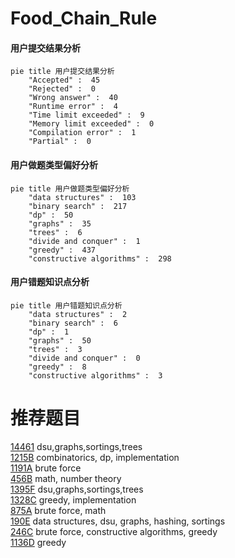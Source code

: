 # Food_Chain_Rule

<!-- tabs:start -->



#### **用户提交结果分析**

```mermaid
pie title 用户提交结果分析
    "Accepted" :  45
    "Rejected" :  0
    "Wrong answer" :  40
    "Runtime error" :  4
    "Time limit exceeded" :  9
    "Memory limit exceeded" :  0
    "Compilation error" :  1
    "Partial" :  0
```

#### **用户做题类型偏好分析**

```mermaid
pie title 用户做题类型偏好分析
    "data structures" :  103
    "binary search" :  217
    "dp" :  50
    "graphs" :  35
    "trees" :  6
    "divide and conquer" :  1
    "greedy" :  437
    "constructive algorithms" :  298
```
#### **用户错题知识点分析**

```mermaid
pie title 用户错题知识点分析
    "data structures" :  2
    "binary search" :  6
    "dp" :  1
    "graphs" :  50
    "trees" :  3
    "divide and conquer" :  0
    "greedy" :  8
    "constructive algorithms" :  3
```



<!-- tabs:end -->
# 推荐题目
[14461](https://codeforces.com/contest/1446/problem/1)		dsu,graphs,sortings,trees		  
[1215B](https://codeforces.com/contest/1215/problem/B)		combinatorics,
                        dp,
                        implementation		  
[1191A](https://codeforces.com/contest/1191/problem/A)		brute force		  
[456B](https://codeforces.com/contest/456/problem/B)		math,
                        number theory		  
[1395F](https://codeforces.com/contest/1395/problem/F)		dsu,graphs,sortings,trees		  
[1328C](https://codeforces.com/contest/1328/problem/C)		greedy,
                        implementation		  
[875A](https://codeforces.com/contest/875/problem/A)		brute force,
                        math		  
[190E](https://codeforces.com/contest/190/problem/E)		data structures,
                        dsu,
                        graphs,
                        hashing,
                        sortings		  
[246C](https://codeforces.com/contest/246/problem/C)		brute force,
                        constructive algorithms,
                        greedy		  
[1136D](https://codeforces.com/contest/1136/problem/D)		greedy		  
